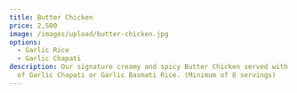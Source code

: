```yaml
---
title: Butter Chicken
price: 2,500
image: /images/upload/butter-chicken.jpg
options:
  - Garlic Rice
  - Garlic Chapati
description: Our signature creamy and spicy Butter Chicken served with a choice
  of Garlic Chapati or Garlic Basmati Rice. (Minimum of 8 servings)
---
```

